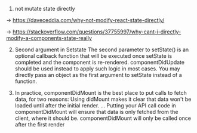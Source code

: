 1. not mutate state directly


-> https://daveceddia.com/why-not-modify-react-state-directly/


-> https://stackoverflow.com/questions/37755997/why-cant-i-directly-modify-a-components-state-really


2. Second argument in Setstate
The second parameter to setState() is an optional callback function that will be executed once setState is completed and the component is re-rendered. componentDidUpdate should be used instead to apply such logic in most cases. You may directly pass an object as the first argument to setState instead of a function.


3. In practice, componentDidMount is the best place to put calls to fetch data, for two reasons: Using didMount makes it clear that data won't be loaded until after the initial render. ... Putting your API call code in componentDidMount will ensure that data is only fetched from the client, where it should be. componentDidMount will only be called once after the first render

